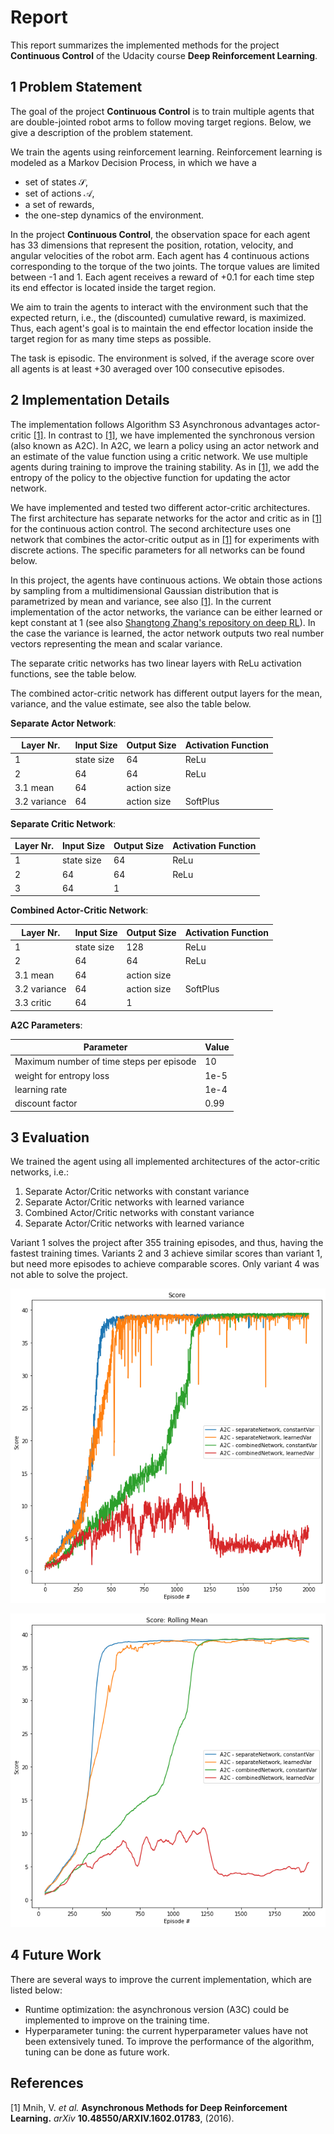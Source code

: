 # Report

This report summarizes the implemented methods for the project **Continuous Control** of the Udacity course 
**Deep Reinforcement Learning**. 

## 1 Problem Statement

The goal of the project **Continuous Control** is to train multiple agents that are double-jointed robot arms to follow 
moving target regions. Below, we give a description of the problem statement.

We train the agents using reinforcement learning. 
Reinforcement learning is modeled as a Markov Decision Process, in which we have a 

- set of states $\mathcal{S}$,
- set of actions $\mathcal{A}$,
- a set of rewards,
- the one-step dynamics of the environment.

In the project **Continuous Control**, the observation space for each agent has 33 dimensions that represent the 
position, rotation, velocity, and angular velocities of the robot arm. Each agent has 4 continuous actions corresponding 
to the torque of the two joints. The torque values are limited between -1 and 1. Each agent receives a reward of +0.1 
for each time step its end effector is located inside the target region.

We aim to train the agents to interact with the environment such that the expected return, i.e., 
the (discounted) cumulative reward, is maximized. Thus, each agent's goal is to maintain the end effector location inside the 
target region for as many time steps as possible.

The task is episodic. The environment is solved, if the average score over all agents is at least +30 averaged over 100 
consecutive episodes.


## 2 Implementation Details

The implementation follows Algorithm S3 Asynchronous advantages actor-critic [[1]](#1). In contrast to [[1]](#1), we have 
implemented the synchronous version (also known as A2C). In A2C, we learn a policy using an actor network and an estimate 
of the value function using a critic network. We use multiple agents during training to improve the training stability. 
As in [[1]](#1), we add the entropy of the policy to the objective function for updating the actor network.

We have implemented and tested two different actor-critic architectures. The first architecture has separate networks
for the actor and critic as in [[1]](#1) for the continuous action control. The second architecture uses one network 
that combines the actor-critic output as in [[1]](#1) for experiments with discrete actions. The specific parameters for 
all networks can be found below.

In this project, the agents have continuous actions. We obtain those actions by sampling from a multidimensional Gaussian 
distribution that is parametrized by mean and variance, see also [[1]](#1). In the current implementation of the actor networks, 
the variance can be either learned or kept constant at 1 (see also [Shangtong Zhang's repository on deep RL](https://github.com/ShangtongZhang/DeepRL)). 
In the case the variance is learned, the actor network outputs two real number vectors representing the mean and scalar variance. 

The separate critic networks has two linear layers with ReLu activation functions, see the table below.

The combined actor-critic network has different output layers for the mean, variance, and the value estimate, see also 
the table below.

**Separate Actor Network**:

| Layer Nr.    | Input Size | Output Size | Activation Function |
|--------------|------------|-------------|---------------------|
| 1            | state size | 64          | ReLu                |
| 2            | 64         | 64          | ReLu                |
| 3.1 mean     | 64         | action size |                     |
| 3.2 variance | 64         | action size | SoftPlus            |

**Separate Critic Network**:

| Layer Nr. | Input Size | Output Size | Activation Function |
|-----------|------------|-------------|---------------------|
| 1         | state size | 64          | ReLu                |
| 2         | 64         | 64          | ReLu                |
| 3         | 64         | 1           |                     |

**Combined Actor-Critic Network**:

| Layer Nr.    | Input Size | Output Size | Activation Function |
|--------------|------------|-------------|---------------------|
| 1            | state size | 128         | ReLu                |
| 2            | 64         | 64          | ReLu                |
| 3.1 mean     | 64         | action size |                     |
| 3.2 variance | 64         | action size | SoftPlus            |
| 3.3 critic   | 64         | 1           |                     |


**A2C Parameters**:

| Parameter                                | Value |
|------------------------------------------|-------|
| Maximum number of time steps per episode | 10    |
| weight for entropy loss                  | 1e-5  | 
| learning rate                            | 1e-4  |
| discount factor                          | 0.99  | 


## 3 Evaluation

We trained the agent using all implemented architectures of the actor-critic networks, i.e.:

1. Separate Actor/Critic networks with constant variance
2. Separate Actor/Critic networks with learned variance
3. Combined Actor/Critic networks with constant variance
4. Separate Actor/Critic networks with learned variance

Variant 1 solves the project after 355 training episodes, and thus, having the fastest training times.
Variants 2 and 3 achieve similar scores than variant 1, but need more episodes to achieve comparable scores. 
Only variant 4 was not able to solve the project.

![Score](Evaluation.png)

![Score with rolling mean](EvaluationRollingMean.png)

## 4 Future Work

There are several ways to improve the current implementation, which are listed below:

- Runtime optimization: the asynchronous version (A3C) could be implemented to improve on the training time.
- Hyperparameter tuning: the current hyperparameter values have not been extensively tuned. To improve the performance of the algorithm, tuning can be done as future work.


## References

<a id="1">[1]</a> 
Mnih, V. *et al.* 
**Asynchronous Methods for Deep Reinforcement Learning.**
*arXiv* **10.48550/ARXIV.1602.01783**, (2016).